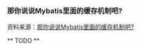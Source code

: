 ### 那你说说Mybatis里面的缓存机制吧?

资料来源：[那你说说Mybatis里面的缓存机制吧?](https://www.toutiao.com/video/7087139756894585357/?from_scene=all)

** TODO  **

